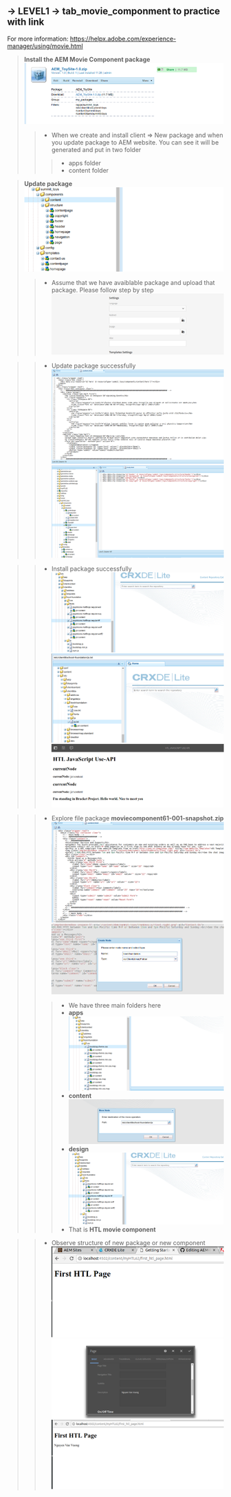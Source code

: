 ## -> LEVEL1 -> tab_movie_componment to practice with link
For more information: https://helpx.adobe.com/experience-manager/using/movie.html

> **Install the AEM Movie Component package**
![alt text](https://github.com/vuongluisvippro/AEM-Research/blob/tab_movie_component/cq1.png)
>> - When we create and install client => New package and when you update package to AEM website. You can see it will be generated and put in two folder 
>>> - apps folder
>>> - content folder

> **Update package**
![alt text](https://github.com/vuongluisvippro/AEM-Research/blob/tab_movie_component/cq2.png)
>> - Assume that we have avaiblable package and upload that package. Please follow step by step
![alt text](https://github.com/vuongluisvippro/AEM-Research/blob/tab_movie_component/cq3.png)

>> - Update package successfully
![alt text](https://github.com/vuongluisvippro/AEM-Research/blob/tab_movie_component/cq4.png)
![alt text](https://github.com/vuongluisvippro/AEM-Research/blob/tab_movie_component/cq5.png)

>> - Install package successfully
![alt text](https://github.com/vuongluisvippro/AEM-Research/blob/tab_movie_component/cq10.png)
![alt text](https://github.com/vuongluisvippro/AEM-Research/blob/tab_movie_component/cq11.png)
![alt text](https://github.com/vuongluisvippro/AEM-Research/blob/tab_movie_component/cq12.png)

>> - Explore file package **moviecomponent61-001-snapshot.zip**
![alt text](https://github.com/vuongluisvippro/AEM-Research/blob/tab_movie_component/cq6.png)
![alt text](https://github.com/vuongluisvippro/AEM-Research/blob/tab_movie_component/cq7.png)
>>> - We have three main folders here
>>> - **apps**
![alt text](https://github.com/vuongluisvippro/AEM-Research/blob/tab_movie_component/cq8.png)
>>> - **content**
![alt text](https://github.com/vuongluisvippro/AEM-Research/blob/tab_movie_component/cq9.png)
>>> - **design**
![alt text](https://github.com/vuongluisvippro/AEM-Research/blob/tab_movie_component/cq10.png)
>>> - That is **HTL movie component**

>> - Observe structure of new package or new component
![alt text](https://github.com/vuongluisvippro/AEM-Research/blob/tab_movie_component/cq13.png)
![alt text](https://github.com/vuongluisvippro/AEM-Research/blob/tab_movie_component/cq14.png)
![alt text](https://github.com/vuongluisvippro/AEM-Research/blob/tab_movie_component/cq15.png)
